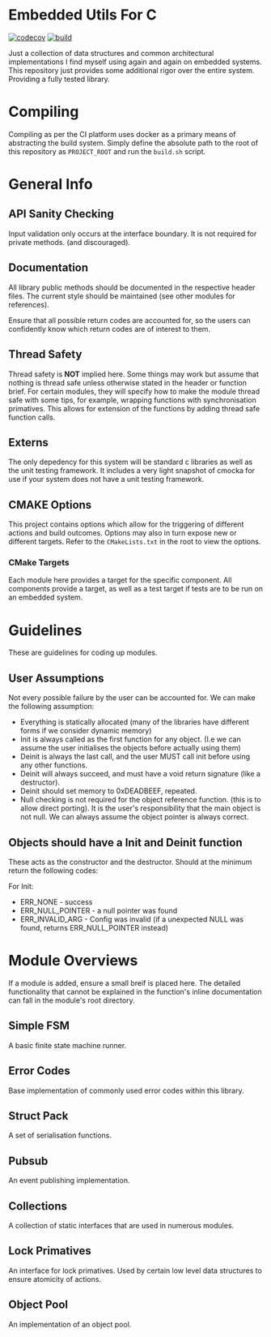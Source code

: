 # Embedded Utils For C

[![codecov](https://codecov.io/gh/kenkaijie/c-embedded-utils/branch/master/graph/badge.svg?token=WY02IOEUE0)](https://codecov.io/gh/kenkaijie/c-embedded-utils)
[![build](https://github.com/kenkaijie/c-embedded-utils/actions/workflows/ci_runner.yml/badge.svg?branch=master)](https://github.com/kenkaijie/c-embedded-utils/actions/workflows/ci_runner.yml)

Just a collection of data structures and common architectural implementations I find myself using again and again on embedded systems. This repository just provides some additional rigor over the entire system. Providing a fully tested library.

# Compiling
Compiling as per the CI platform uses docker as a primary means of abstracting the build system. Simply define the absolute path to the root of this repository as `PROJECT_ROOT` and run the `build.sh` script.

# General Info

## API Sanity Checking
Input validation only occurs at the interface boundary. It is not required for private methods. (and discouraged).

## Documentation
All library public methods should be documented in the respective header files. The current style should be maintained (see other modules for references).

Ensure that all possible return codes are accounted for, so the users can confidently know which return codes are of interest to them.

## Thread Safety
Thread safety is <b>NOT</b> implied here. Some things may work but assume that nothing is thread safe unless otherwise stated in the header or function brief. For certain modules, they will specify how to make the module thread safe with some tips, for example, wrapping functions with synchronisation primatives. This allows for extension of the functions by adding thread safe function calls.

## Externs
The only depedency for this system will be standard c libraries as well as the unit testing framework. It includes a very light snapshot of cmocka for use if your system does not have a unit testing framework. 

## CMAKE Options
This project contains options which allow for the triggering of different actions and build outcomes. Options may also in turn expose new or different targets. Refer to the `CMakeLists.txt` in the root to view the options.

### CMake Targets
Each module here provides a target for the specific component. All components provide a target, as well as a test target if tests are to be run on an embedded system.

# Guidelines
These are guidelines for coding up modules.

## User Assumptions
Not every possible failure by the user can be accounted for. We can make the following assumption:
- Everything is statically allocated (many of the libraries have different forms if we consider dynamic memory)
- Init is always called as the first function for any object. (I.e we can assume the user initialises the objects before actually using them)
- Deinit is always the last call, and the user MUST call init before using any other functions.
- Deinit will always succeed, and must have a void return signature (like a destructor).
- Deinit should set memory to 0xDEADBEEF, repeated.
- Null checking is not required for the object reference function. (this is to allow direct porting). It is the user's responsibility that the main object is not null. We can always assume the object pointer is always correct.

## Objects should have a Init and Deinit function
These acts as the constructor and the destructor. Should at the minimum return the following codes:

For Init:

- ERR_NONE - success
- ERR_NULL_POINTER - a null pointer was found
- ERR_INVALID_ARG - Config was invalid (if a unexpected NULL was found, returns ERR_NULL_POINTER instead)

# Module Overviews
If a module is added, ensure a small breif is placed here. The detailed functionality that cannot be explained in the function's inline documentation can fall in the module's root directory.

## Simple FSM
A basic finite state machine runner.

## Error Codes
Base implementation of commonly used error codes within this library.

## Struct Pack
A set of serialisation functions.

## Pubsub
An event publishing implementation.

## Collections
A collection of static interfaces that are used in numerous modules.

## Lock Primatives
An interface for lock primatives. Used by certain low level data structures to ensure atomicity of actions.

## Object Pool
An implementation of an object pool. 
